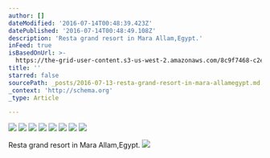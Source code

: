 ```yaml
---
author: []
dateModified: '2016-07-14T00:48:39.423Z'
datePublished: '2016-07-14T00:48:49.108Z'
description: 'Resta grand resort in Mara Allam,Egypt.'
inFeed: true
isBasedOnUrl: >-
  https://the-grid-user-content.s3-us-west-2.amazonaws.com/8c9f7468-c2ef-4b81-b9e4-eabd2f7e57fb.jpg
title: ''
starred: false
sourcePath: _posts/2016-07-13-resta-grand-resort-in-mara-allamegypt.md
_context: 'http://schema.org'
_type: Article

---
```

![](https://the-grid-user-content.s3-us-west-2.amazonaws.com/f724262a-8c38-4503-90fe-67755347bec7.jpg)
![](https://the-grid-user-content.s3-us-west-2.amazonaws.com/413ce0d6-76ae-45a0-bb78-4a8021c7ac6e.jpg)
![](https://the-grid-user-content.s3-us-west-2.amazonaws.com/1ad4bd24-8546-44de-814f-b7307be6b9a1.jpg)
![](https://the-grid-user-content.s3-us-west-2.amazonaws.com/c6c4d847-8262-4895-8707-5050c9961040.jpg)
![](https://the-grid-user-content.s3-us-west-2.amazonaws.com/2a5c653d-c25b-496e-a0d1-e72f7b1bf0ee.jpg)
![](https://the-grid-user-content.s3-us-west-2.amazonaws.com/134a6a33-1a97-492e-b82f-b6eff24bea1b.jpg)
![](https://the-grid-user-content.s3-us-west-2.amazonaws.com/2d619cdc-37c4-4387-856e-3bab0a99b423.jpg)
![](https://the-grid-user-content.s3-us-west-2.amazonaws.com/f5bc6b79-3129-44c0-b688-ebb482b8fac8.jpg)

Resta grand resort in Mara Allam,Egypt.
![](https://the-grid-user-content.s3-us-west-2.amazonaws.com/8c9f7468-c2ef-4b81-b9e4-eabd2f7e57fb.jpg)